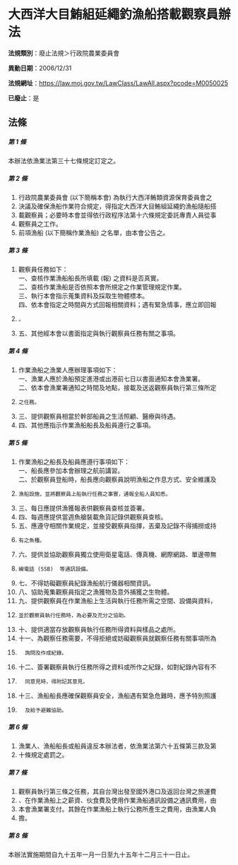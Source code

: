 # 大西洋大目鮪組延繩釣漁船搭載觀察員辦法

**法規類別**：廢止法規＞行政院農業委員會

**異動日期**：2006/12/31  

**法規網址**：https://law.moj.gov.tw/LawClass/LawAll.aspx?pcode=M0050025

**已廢止**：是



## 法條
##### 第 1 條
本辦法依漁業法第三十七條規定訂定之。

##### 第 2 條
1. 行政院農業委員會 (以下簡稱本會) 為執行大西洋鮪類資源保育委員會之
1. 決議及確保漁船作業符合規定，得指定大西洋大目鮪組延繩釣漁船隨船搭
1. 載觀察員；必要時本會並得依行政程序法第十六條規定委託專責人員從事
1. 觀察員之工作。
1. 前項漁船 (以下簡稱作業漁船) 之名單，由本會公告之。

##### 第 3 條
1. 觀察員任務如下：  
一、查核作業漁船船長所填載 (報) 之資料是否真實。  
二、查核作業漁船是否依照本會所規定之作業管理規定作業。  
三、執行本會指示蒐集資料及採取生物體標本。  
四、依本會指定之時間與方式回報相關資料；遇有緊急情事，應立即回報
1.     。
1. 五、其他經本會以書面指定與執行觀察員任務有關之事項。

##### 第 4 條
1. 作業漁船之漁業人應辦理事項如下：  
一、漁業人應於漁船預定進港或出港前七日以書面通知本會漁業署。  
二、依本會漁業署通知之時間及地點，接載及送返觀察員執行第三條所定
1.     之任務。
1. 三、提供觀察員相當於幹部船員之生活照顧、醫療與待遇。
1. 四、其他應指示作業漁船船長及船員遵行之事項。

##### 第 5 條
1. 作業漁船之船長及船員應遵行事項如下：  
一、船長應參加本會辦理之航前講習。  
二、於觀察員登船時，船長應向觀察員說明漁船之作息方式、安全維護及
1.     漁船設施，並將觀察員上船執行任務之事實，通報全船人員知悉。
1. 三、每日應提供漁獲報表供觀察員查核並簽署。
1. 四、每週應提供當週魚艙裝載魚貨記錄供觀察員查核。
1. 五、應遵守相關作業規定，並接受觀察員指揮，丟棄及記錄不得捕撈或持
1.     有之魚種。
1. 六、提供並協助觀察員獨立使用衛星電話、傳真機、網際網路、單邊帶無
1.     線電話 (SSB)  等通訊設備。
1. 七、不得妨礙觀察員紀錄漁船航行儀器相關資訊。
1. 八、協助蒐集觀察員指定之漁獲物及意外捕獲之生物體。
1. 九、提供觀察員在作業漁船上生活與執行任務所需之空間、設備與資料，
1.     並於觀察員執行任務時，為必要及充分之協助。
1. 十、提供適當存放觀察員執行任務所得資料與樣品之處所。
1. 十一、為觀察任務需要，不得拒絕或妨礙觀察員就觀察任務有關事項所為
1.       詢問及作成紀錄。
1. 十二、簽署觀察員執行任務所得之資料或所作之紀錄，如對紀錄內容有不
1.       同意見時，得附記其意見。
1. 十三、漁船船長應確保觀察員安全，漁船遇有緊急危難時，應予特別照護
1.       及給予避難協助。

##### 第 6 條
1. 漁業人、漁船船長或船員違反本辦法者，依漁業法第六十五條第三款及第
1. 十條規定處罰之。

##### 第 7 條
1. 觀察員執行第三條之任務，其自台灣出發至國外港口及返回台灣之旅運費
1. 、在作業漁船上之薪資、伙食費及使用作業漁船通訊設備之通訊費用，由
1. 本會漁業署支付。其餘在作業漁船上執行公務所產生之費用，由漁業人負
1. 擔。

##### 第 8 條
本辦法實施期間自九十五年一月一日至九十五年十二月三十一日止。


